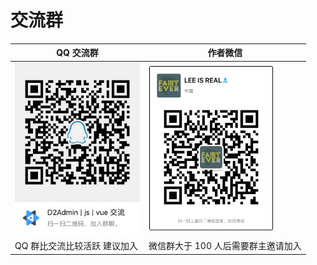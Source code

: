# 交流群

| QQ 交流群 | 作者微信 |
| --- | --- |
| <img src="./image/qq.jpg" style="width: 200px;"/> | <img src="./image/we.jpg" style="width: 200px;"/> |
| QQ 群比交流比较活跃 建议加入 | 微信群大于 100 人后需要群主邀请加入 |
